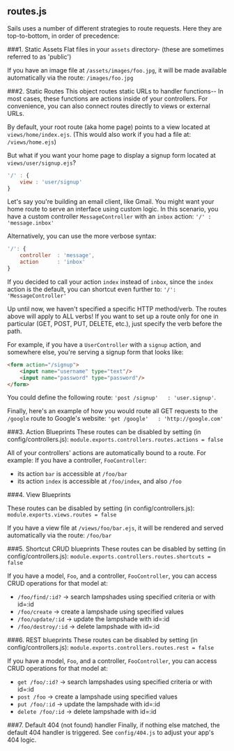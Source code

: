 ## routes.js
Sails uses a number of different strategies to route requests. Here they are top-to-bottom, in order of precedence:

###1. Static Assets
Flat files in your `assets` directory- (these are sometimes referred to as 'public')

If you have an image file at `/assets/images/foo.jpg`, it will be made available automatically via the route:  `/images/foo.jpg`


###2. Static Routes
This object routes static URLs to handler functions-- In most cases, these functions are actions inside of your controllers. For convenience, you can also connect routes directly to views or external URLs.

By default, your root route (aka home page) points to a view located at `views/home/index.ejs`. (This would also work if you had a file at: `/views/home.ejs`)


But what if you want your home page to display a signup form located at `views/user/signup.ejs`?
```javascript
'/' : {
	view : 'user/signup'
}
```

Let's say you're building an email client, like Gmail. You might want your home route to serve an interface using custom logic. In this scenario, you have a custom controller `MessageController` with an `inbox` action: `'/' : 'message.inbox'`

Alternatively, you can use the more verbose syntax:
```javascript
'/': {
	controller	: 'message',
	action		: 'inbox'
}
```

If you decided to call your action `index` instead of `inbox`, since the `index` action is the default, you can shortcut even further to: `'/': 'MessageController'`



Up until now, we haven't specified a specific HTTP method/verb. The routes above will apply to ALL verbs! If you want to set up a route only for one in particular (GET, POST, PUT, DELETE, etc.), just specify the verb before the path. 

For example, if you have a `UserController` with a `signup` action, and somewhere else, you're serving a signup form that looks like:
```html
<form action="/signup">
	<input name="username" type="text"/>
	<input name="password" type="password"/>
</form>
```
You could define the following route: `'post /signup'	: 'user.signup'`.

Finally, here's an example of how you would route all GET requests to the `/google` route to Google's website: `'get /google'	: 'http://google.com'`

###3. Action Blueprints
These routes can be disabled by setting (in config/controllers.js): `module.exports.controllers.routes.actions = false`
 

All of your controllers' actions are automatically bound to a route.  For example: If you have a controller, `FooController`:
+ its action `bar` is accessible at `/foo/bar`
+ its action `index` is accessible at `/foo/index`, and also `/foo`


###4. View Blueprints

These routes can be disabled by setting (in config/controllers.js): `module.exports.views.routes = false`

If you have a view file at `/views/foo/bar.ejs`, it will be rendered and served automatically via the route:  `/foo/bar`


###5. Shortcut CRUD blueprints
These routes can be disabled by setting (in config/controllers.js): `module.exports.controllers.routes.shortcuts = false`

If you have a model, `Foo`, and a controller, `FooController`, you can access CRUD operations for that model at:
+ `/foo/find/:id?`	->	search lampshades using specified criteria or with id=:id
+ `/foo/create`	->	create a lampshade using specified values		
+ `/foo/update/:id`	->	update the lampshade with id=:id		
+ `/foo/destroy/:id`	->	delete lampshade with id=:id

###6. REST blueprints
These routes can be disabled by setting (in config/controllers.js): `module.exports.controllers.routes.rest = false`
 
If you have a model, `Foo`, and a controller, `FooController`, you can access CRUD operations for that model at:
+ `get /foo/:id?`	->	search lampshades using specified criteria or with id=:id
+ `post /foo`		-> create a lampshade using specified values
+ `put /foo/:id`	->	update the lampshade with id=:id
+ `delete /foo/:id`	->	delete lampshade with id=:id

###7. Default 404 (not found) handler
Finally, if nothing else matched, the default 404 handler is triggered. See `config/404.js` to adjust your app's 404 logic.
